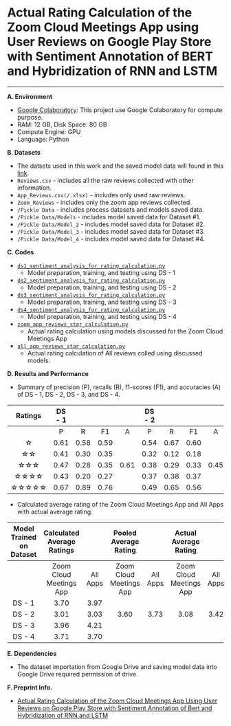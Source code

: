 # Actual Rating Calculation of the Zoom Cloud Meetings App using User Reviews on Google Play Store with Sentiment Annotation of BERT and Hybridization of RNN and LSTM
** **

**A. Environment**
+ [Google Colaboratory](https://colab.research.google.com "Google Colab"): This project use Google Colaboratory for compute purpose.
+ RAM: 12 GB, Disk Space: 80 GB
+ Compute Engine: GPU
+ Language: Python

**B. Datasets**
+ The datsets used in this work and the saved model data will found in this [link](https://drive.google.com/drive/folders/1EeeV4jOpoJgqoj0v_tdMSoXvNcPgV3hn).
+ `Reviews.csv` - includes all the raw reviews collected with other information.
+ `App_Reviews.csv(/.xlsx)` - includes only used raw reviews.
+ `Zoom_Reviews` - includes only the zoom app reviews collected.
+ `/Pickle Data` - includes process datasets and models saved data.
+ `/Pickle Data/Models` - includes model saved data for Dataset #1.
+ `/Pickle Data/Model_2` - includes model saved data for Dataset #2.
+ `/Pickle Data/Model_3` - includes model saved data for Dataset #3.
+ `/Pickle Data/Model_4` - includes model saved data for Dataset #4.

**C. Codes**
+ [`ds1_sentiment_analysis_for_rating_calculation.py`](https://github.com/jahid-jabed/ratings_cal_zoom/blob/main/codes/ds1_sentiment_analysis_for_rating_calculation.py)
  + Model preparation, training, and testing using DS - 1
+ [`ds2_sentiment_analysis_for_rating_calculation.py`](https://github.com/jahid-jabed/ratings_cal_zoom/blob/main/codes/ds2_sentiment_analysis_for_rating_calculation.py)
  + Model preparation, training, and testing using DS - 2
+ [`ds3_sentiment_analysis_for_rating_calculation.py`](https://github.com/jahid-jabed/ratings_cal_zoom/blob/main/codes/ds3_sentiment_analysis_for_rating_calculation.py)
  + Model preparation, training, and testing using DS - 3
+ [`ds4_sentiment_analysis_for_rating_calculation.py`](https://github.com/jahid-jabed/ratings_cal_zoom/blob/main/codes/ds4_sentiment_analysis_for_rating_calculation.py)
  + Model preparation, training, and testing using DS - 4
+ [`zoom_app_reviews_star_calculation.py`](https://github.com/jahid-jabed/ratings_cal_zoom/blob/main/codes/zoom_app_reviews_star_calculation.py)
  + Actual rating calculation using models discussed for the Zoom Cloud Meetings App
+ [`all_app_reviews_star_calculation.py`](https://github.com/jahid-jabed/ratings_cal_zoom/blob/main/codes/all_app_reviews_star_calculation.py)
  + Actual rating calculation of All reviews colled using discussed models.

**D. Results and Performance**
+ Summary of precision (P), recalls (R), f1-scores (F1), and accuracies (A) of DS - 1, DS - 2, DS - 3, and DS - 4.

| Ratings | DS - 1 |      |      |      | DS - 2 |      |      |      | DS - 3 |      |      |      | DS - 4 |      |      |      |
|:-------:|:----:|:----:|:----:|:----:|:----:|:----:|:----:|:----:|:----:|:----:|:----:|:----:|:----:|:----:|:----:|:----:|
|         |   P  |   R  |  F1  |   A  |   P  |   R  |  F1  |   A  |   P  |   R  |  F1  |   A  |   P  |   R  |  F1  |   A  |
|    ☆    | 0.61 | 0.58 | 0.59 |      | 0.54 | 0.67 | 0.60 |      | 0.68 | 0.71 | 0.69 |      | 0.48 | 0.67 | 0.56 |      |
|    ☆☆   | 0.41 | 0.30 | 0.35 |      | 0.32 | 0.12 | 0.18 |      | 0.00 | 0.00 | 0.00 |      | 0.00 | 0.00 | 0.00 |      |
|   ☆☆☆   | 0.47 | 0.28 | 0.35 | 0.61 | 0.38 | 0.29 | 0.33 | 0.45 | 0.33 | 0.25 | 0.29 | 0.71 | 0.35 | 0.21 | 0.27 | 0.54 |
|   ☆☆☆☆  | 0.43 | 0.20 | 0.27 |      | 0.37 | 0.38 | 0.37 |      | 0.38 | 0.11 | 0.17 |      | 0.41 | 0.10 | 0.16 |      |
|  ☆☆☆☆☆  | 0.67 | 0.89 | 0.76 |      | 0.49 | 0.65 | 0.56 |      | 0.76 | 0.94 | 0.84 |      | 0.60 | 0.87 | 0.71 |      |

+ Calculated average rating of the Zoom Cloud Meetings App and All Apps with actual average rating.

| Model Trained on Dataset | Calculated Average Ratings |          |  Pooled Average Rating  |          |  Actual Average Rating  |          |
|:------------------------:|:--------------------------:|:--------:|:-----------------------:|:--------:|:-----------------------:|:--------:|
|                          |   Zoom Cloud Meetings App  | All Apps | Zoom Cloud Meetings App | All Apps | Zoom Cloud Meetings App | All Apps |
|          DS - 1          |            3.70            |   3.97   |                         |          |                         |          |
|          DS - 2          |            3.01            |   3.03   |           3.60          |   3.73   |           3.08          |   3.42   |
|          DS - 3          |            3.96            |   4.21   |                         |          |                         |          |
|          DS - 4          |            3.71            |   3.70   |                         |          |                         |          |


**E. Dependencies**
+ The dataset importation from Google Drive and saving model data into Google Drive required permission of drive.

**F. Preprint Info.**
+ <a href="https://plu.mx/plum/a/?doi=10.2139%2Fssrn.4141764" data-popup="right" data-size="large" class="plumx-plum-print-popup" data-site="plum" data-hide-when-empty="true">Actual Rating Calculation of the Zoom Cloud Meetings App Using User Reviews on Google Play Store with Sentiment Annotation of Bert and Hybridization of RNN and LSTM</a>
